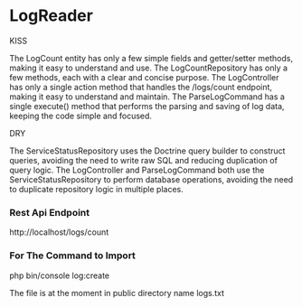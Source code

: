# LogReader

KISS

The LogCount entity has only a few simple fields and getter/setter methods, making it easy to understand and use.
The LogCountRepository has only a few methods, each with a clear and concise purpose.
The LogController has only a single action method that handles the /logs/count endpoint, making it easy to understand and maintain.
The ParseLogCommand has a single execute() method that performs the parsing and saving of log data, keeping the code simple and focused.

DRY

The ServiceStatusRepository uses the Doctrine query builder to construct queries, avoiding the need to write raw SQL and reducing duplication of query logic.
The LogController and ParseLogCommand both use the ServiceStatusRepository to perform database operations, avoiding the need to duplicate repository logic in multiple places.
<h3>Rest Api Endpoint</h3>

<p>http://localhost/logs/count</p>


<h3>For The Command to Import</h3>

<p>php bin/console log:create</p>

The file is at the moment in public directory name logs.txt
